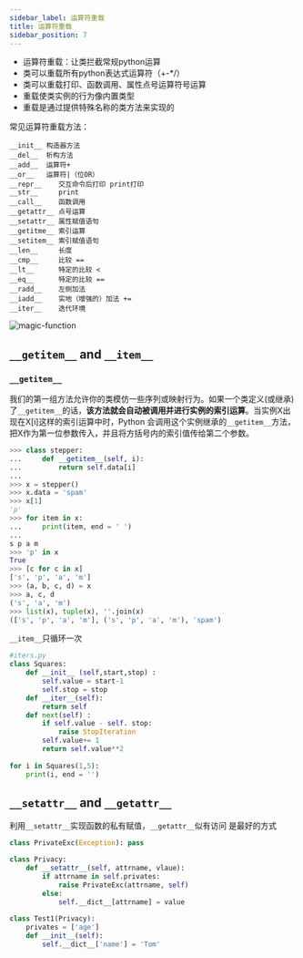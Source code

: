 ```yaml
---
sidebar_label: 运算符重载
title: 运算符重载
sidebar_position: 7
---
```


* 运算符重载：让类拦截常规python运算
* 类可以重载所有python表达式运算符（+-\*/）
* 类可以重载打印、函数调用、属性点号运算符号运算
* 重载使类实例的行为像内置类型
* 重载是通过提供特殊名称的类方法来实现的

常见运算符重载方法：
```
__init__ 构造器方法
__del__  析构方法
__add__  运算符+
__or__   运算符|（位OR）   
__repr__    交互命令后打印 print打印
__str__     print
__call__    函数调用
__getattr__ 点号运算
__setattr__ 属性赋值语句
__getitme__ 索引运算
__setitem__ 索引赋值语句
__len__     长度
__cmp__     比较 ==
__lt__      特定的比较 <
__eq__      特定的比较 ==
__radd__    左侧加法
__iadd__    实地（增强的）加法 +=
__iter__    迭代环境
```

![magic-function](/img/python/magic_function/1.jpg)

## `__getitem__` and `__item__`
### `__getitem__`
我们的第一组方法允许你的类模仿一些序列或映射行为。如果一个类定义(或继承)了`__getitem__`的话，**该方法就会自动被调用并进行实例的索引运算**。当实例X出现在X[i]这样的索引运算中时，Python 会调用这个实例继承的`__getitem__`方法，把X作为第一位参数传入，并且将方括号内的索引值传给第二个参数。
```python
>>> class stepper:
...     def __getitem__(self, i):
...         return self.data[i]
...     
>>> x = stepper()
>>> x.data = 'spam'
>>> x[1]
'p'
>>> for item in x:
...     print(item, end = ' ')
...     
s p a m
>>> 'p' in x
True
>>> [c for c in x]
['s', 'p', 'a', 'm']
>>> (a, b, c, d) = x
>>> a, c, d
('s', 'a', 'm')
>>> list(x), tuple(x), ''.join(x)
(['s', 'p', 'a', 'm'], ('s', 'p', 'a', 'm'), 'spam')
```
`__item__`只循环一次
```python
#iters.py
class Squares:
    def __init__ (self,start,stop) :
        self.value = start-1
        self.stop = stop
    def __iter__(self):
        return self
    def next(self) :
        if self.value - self. stop:
            raise StopIteration
        self.value+= 1
        return self.value**2
        
for i in Squares(1,5):
    print(i, end = '')
```

## `__setattr__` and `__getattr__`
利用`__setattr__`实现函数的私有赋值，`__getattr__`似有访问 是最好的方式

```python
class PrivateExc(Exception): pass

class Privacy:
    def __setattr__(self, attrname, vlaue):
        if attrname in self.privates:
            raise PrivateExc(attrname, self)
        else:
            self.__dict__[attrname] = value
            
class Test1(Privacy):
    privates = ['age']
    def __init__(self):
        self.__dict__['name'] = 'Tom' 
```
